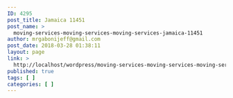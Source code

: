 ```yaml
---
ID: 4295
post_title: Jamaica 11451
post_name: >
  moving-services-moving-services-moving-services-jamaica-11451
author: mrgabonijeff@gmail.com
post_date: 2018-03-28 01:38:11
layout: page
link: >
  http://localhost/wordpress/moving-services-moving-services-moving-services-jamaica-11451/
published: true
tags: [ ]
categories: [ ]
---
```

